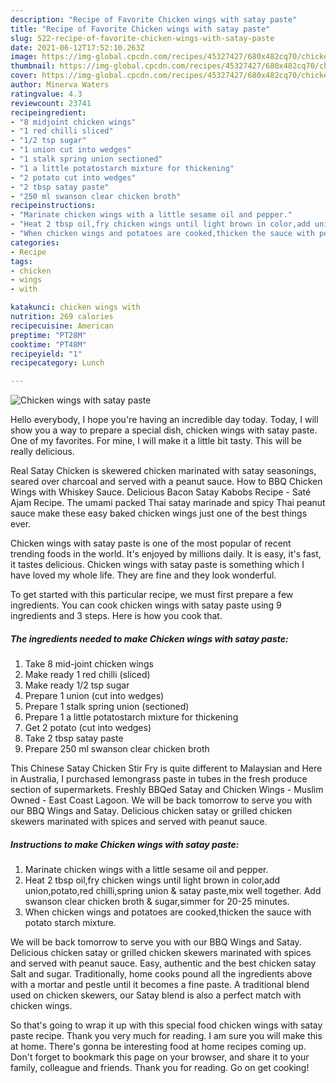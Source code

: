 ```yaml
---
description: "Recipe of Favorite Chicken wings with satay paste"
title: "Recipe of Favorite Chicken wings with satay paste"
slug: 522-recipe-of-favorite-chicken-wings-with-satay-paste
date: 2021-06-12T17:52:10.263Z
image: https://img-global.cpcdn.com/recipes/45327427/680x482cq70/chicken-wings-with-satay-paste-recipe-main-photo.jpg
thumbnail: https://img-global.cpcdn.com/recipes/45327427/680x482cq70/chicken-wings-with-satay-paste-recipe-main-photo.jpg
cover: https://img-global.cpcdn.com/recipes/45327427/680x482cq70/chicken-wings-with-satay-paste-recipe-main-photo.jpg
author: Minerva Waters
ratingvalue: 4.3
reviewcount: 23741
recipeingredient:
- "8 midjoint chicken wings"
- "1 red chilli sliced"
- "1/2 tsp sugar"
- "1 union cut into wedges"
- "1 stalk spring union sectioned"
- "1 a little potatostarch mixture for thickening"
- "2 potato cut into wedges"
- "2 tbsp satay paste"
- "250 ml swanson clear chicken broth"
recipeinstructions:
- "Marinate chicken wings with a little sesame oil and pepper."
- "Heat 2 tbsp oil,fry chicken wings until light brown in color,add union,potato,red chilli,spring union &amp; satay paste,mix well together. Add swanson clear chicken broth &amp; sugar,simmer for 20-25 minutes."
- "When chicken wings and potatoes are cooked,thicken the sauce with potato starch mixture."
categories:
- Recipe
tags:
- chicken
- wings
- with

katakunci: chicken wings with 
nutrition: 269 calories
recipecuisine: American
preptime: "PT28M"
cooktime: "PT48M"
recipeyield: "1"
recipecategory: Lunch

---
```



![Chicken wings with satay paste](https://img-global.cpcdn.com/recipes/45327427/680x482cq70/chicken-wings-with-satay-paste-recipe-main-photo.jpg)

Hello everybody, I hope you're having an incredible day today. Today, I will show you a way to prepare a special dish, chicken wings with satay paste. One of my favorites. For mine, I will make it a little bit tasty. This will be really delicious.

Real Satay Chicken is skewered chicken marinated with satay seasonings, seared over charcoal and served with a peanut sauce. How to BBQ Chicken Wings with Whiskey Sauce. Delicious Bacon Satay Kabobs Recipe - Saté Ajam Recipe. The umami packed Thai satay marinade and spicy Thai peanut sauce make these easy baked chicken wings just one of the best things ever.

Chicken wings with satay paste is one of the most popular of recent trending foods in the world. It's enjoyed by millions daily. It is easy, it's fast, it tastes delicious. Chicken wings with satay paste is something which I have loved my whole life. They are fine and they look wonderful.


To get started with this particular recipe, we must first prepare a few ingredients. You can cook chicken wings with satay paste using 9 ingredients and 3 steps. Here is how you cook that.

<!--inarticleads1-->

##### The ingredients needed to make Chicken wings with satay paste:

1. Take 8 mid-joint chicken wings
1. Make ready 1 red chilli (sliced)
1. Make ready 1/2 tsp sugar
1. Prepare 1 union (cut into wedges)
1. Prepare 1 stalk spring union (sectioned)
1. Prepare 1 a little potatostarch mixture for thickening
1. Get 2 potato (cut into wedges)
1. Take 2 tbsp satay paste
1. Prepare 250 ml swanson clear chicken broth


This Chinese Satay Chicken Stir Fry is quite different to Malaysian and Here in Australia, I purchased lemongrass paste in tubes in the fresh produce section of supermarkets. Freshly BBQed Satay and Chicken Wings - Muslim Owned - East Coast Lagoon. We will be back tomorrow to serve you with our BBQ Wings and Satay. Delicious chicken satay or grilled chicken skewers marinated with spices and served with peanut sauce. 

<!--inarticleads2-->

##### Instructions to make Chicken wings with satay paste:

1. Marinate chicken wings with a little sesame oil and pepper.
1. Heat 2 tbsp oil,fry chicken wings until light brown in color,add union,potato,red chilli,spring union &amp; satay paste,mix well together. Add swanson clear chicken broth &amp; sugar,simmer for 20-25 minutes.
1. When chicken wings and potatoes are cooked,thicken the sauce with potato starch mixture.


We will be back tomorrow to serve you with our BBQ Wings and Satay. Delicious chicken satay or grilled chicken skewers marinated with spices and served with peanut sauce. Easy, authentic and the best chicken satay Salt and sugar. Traditionally, home cooks pound all the ingredients above with a mortar and pestle until it becomes a fine paste. A traditional blend used on chicken skewers, our Satay blend is also a perfect match with chicken wings. 

So that's going to wrap it up with this special food chicken wings with satay paste recipe. Thank you very much for reading. I am sure you will make this at home. There's gonna be interesting food at home recipes coming up. Don't forget to bookmark this page on your browser, and share it to your family, colleague and friends. Thank you for reading. Go on get cooking!
